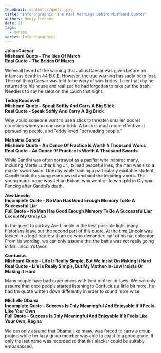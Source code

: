 ```yaml
---
thumbnail: content://quote.jpeg
title: "Infonongraphic: The Real Meanings Behind Misheard Quotes"
authors: Benjy Eichner
date: 11
tags:
  - series
series: Infonongraphics
---
```


**Julius Caesar**\
**Misheard Quote - The Ides Of March**\
**Real Quote - The Brides Of March**

We’ve all heard of the warning that Julius Caesar was given before his infamous death in 44 B.C.E. However, the true warning has sadly been lost. The real thing Caesar was told to be wary of was brides. Later that day he returned to his house and realized he had forgotten to take out the trash. Needless to say he slept on the couch that night.

**Teddy Roosevelt**\
**Misheard Quote - Speak Softly And Carry A Big Stick**\
**Real Quote - Speak Softly And Carry A Big Brick**

Why would someone want to use a stick to threaten smaller, poorer countries when you can use a brick. A brick is much more effective at persuading people, and Teddy loved “persuading people.”

**Mahatma Gandhi**\
**Misheard Quote - An Ounce Of Practice Is Worth A Thousand Words**\
**Real Quote - An Ounce Of Practice Is Worth A Thousand Swords**

While Gandhi was often portrayed as a pacifist who inspired many, including Martin Luther King Jr., to lead peaceful lives, the man was also a master swordsman. One day while training a particularly excitable student, Gandhi took the young man’s sword and said the inspiring words. The young man’s name was Jehan Buhan, who went on to win gold in Olympic Fencing after Gandhi’s death.

**Abe Lincoln**\
**Incomplete Quote - No Man Has Good Enough Memory To Be A Successful Liar**\
**Full Quote - No Man Has Good Enough Memory To Be A Successful Liar Except My Crazy Ex**

In the quest to portray Abe Lincoln in the best possible light, many historians leave out the second part of this quote. At the time Lincoln was locked in a legal battle with an ex, who demanded half of his hat collection. From his wording, we can only assume that the battle was not really going in Mr. Lincoln’s favor.

**Confucius**\
**Misheard Quote - Life Is Really Simple, But We Insist On Making It Hard**\
**Real Quote - Life Is Really Simple, But My Mother-In-Law Insists On Making It Hard**

Many people have bad experiences with their mother-in-laws. We can only assume that once people started listening to Confucius a little bit more, he had the quote written down differently in order to sound more wise.

**Michelle Obama**\
**Incomplete Quote - Success Is Only Meaningful And Enjoyable If It Feels Like Your Own**\
**Full Quote - Success Is Only Meaningful And Enjoyable If It Feels Like Your Own, Regina** 

We can only assume that Obama, like many, was forced to carry a group project while her lazy group member was able to coast to a good grade. If only the last name was recorded so that this slacker could be suitably embarrassed.


